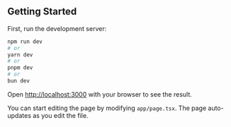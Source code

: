 <!-- MeCrazy
### Hindi: Arey, aaj to mera bohot Crazy ho gaya 😃!
### English: Hey, today I did it Crazy 😃
##!-->
## Getting Started

First, run the development server:

```bash
npm run dev
# or
yarn dev
# or
pnpm dev
# or
bun dev
```

Open [http://localhost:3000](http://localhost:3000) with your browser to see the result.

You can start editing the page by modifying `app/page.tsx`. The page auto-updates as you edit the file.
